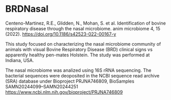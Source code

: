 # BRDNasal

Centeno-Martinez, R.E., Glidden, N., Mohan, S. et al. Identification of bovine respiratory disease through the nasal microbiome. anim microbiome 4, 15 (2022). https://doi.org/10.1186/s42523-022-00167-y

This study focused on characterizing the nasal microbiome community of animals with visual Bovine Respiratory Disease (BRD) clinical signs vs apparently healthy pen-mates Holstein. The study was performed at Indiana, USA.

The nasal microbiome was analized using 16S rRNA sequencing. The bacterial sequences were deoposited in the NCBI sequence read archive (SRA) database under Bioproject PRJNA746809, BioSamples SAMN20244099–SAMN20244251 https://www.ncbi.nlm.nih.gov/bioproject/PRJNA746809 
